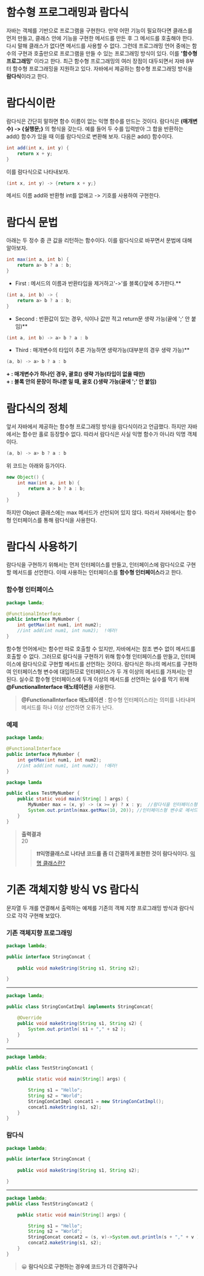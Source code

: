 # 함수형 프로그래밍과 람다식
자바는 객체를 기반으로 프로그램을 구현한다. 만약 어떤 기능이 필요하다면 클래스를 먼저 만들고, 클래스 안에 기능을 구현한 메서드를 만든 후 그 메서드를 호출해야 한다. 다시 말해 클래스가 없다면 메서드를 사용할 수 없다. 그런데 프로그래밍 언어 중에는 함수의 구현과 호출만으로 프로그램을 만들 수 있는 프로그래밍 방식이 있다. 이를 **'함수형 프로그래밍'** 이라고 한다. 최근 함수형 프로그래밍의 여러 장점이 대두되면서 자바 8부터 함수형 프로그래밍을 지원하고 있다. 자바에서 제공하는 함수형 프로그래밍 방식을 **람다식**이라고 한다. 
# 람다식이란
람다식은 간단히 말하면 함수 이름이 없는 익명 함수를 만드는 것이다. 람다식은 **(매개변수) -> {실행문;}** 의 형식을 갖는다. 예를 들어 두 수를 입력받아 그 합을 반환하는 add() 함수가 있을 때 이를 람다식으로 변환해 보자. 다음은 add() 함수이다. 
```java
int add(int x, int y) {
	return x + y;
}
```
이를 람다식으로 나타내보자. 
```java
(int x, int y) -> {return x + y;}
```
메서드 이름 add와 반환형 int를 없애고 -> 기호를 사용하여 구현한다. 
# 람다식 문법
아래는 두 정수 중 큰 값을 리턴하는 함수이다. 이를 람다식으로 바꾸면서 문법에 대해 알아보자. 
```java
int max(int a, int b) {
	return a> b ? a : b;
}
``` 
* First : 메서드의 이름과 반환타입을 제거하고'->'를 블록{}앞에 추가한다.**

```java
(int a, int b) -> {
	return a> b ? a : b;
}
```

* Second : 반환값이 있는 경우, 식이나 값만 적고 return문 생략 가능(끝에 ';' 안 붙임)**
```java
(int a, int b) -> a> b ? a : b
```
* Third : 매개변수의 타입이 추론 가능하면 생략가능(대부분의 경우 생략 가능)**
```java
(a, b) -> a> b ? a : b
```

**+ : 매개변수가 하나인 경우, 괄호() 생략 가능(타입이 없을 때만)** </br>
**+ : 블록 안의 문장이 하나뿐 일 때, 괄호 {}생략 가능(끝에 ';' 안 붙임)**

# 람다식의 정체
앞서 자바에서 제공하는 함수형 프로그래밍 방식을 람다식이라고 언급했다. 하지만 자바에서는 함수만 홀로 등장할수 없다. 따라서 람다식은 사실 익명 함수가 아니라 익명 객체이다. 
```java
(a, b) -> a> b ? a : b
```
위 코드는 아래와 등가이다.
```java
new Object() {
	int max(int a, int b) {
    	return a > b ? a : b;
    }
}
```

하지만 Object 클래스에는 max 메서드가 선언되어 있지 않다. 따라서 자바에서는 함수형 인터페이스를 통해 람다식을 사용한다.
# 람다식 사용하기
람다식을 구현하기 위해서는 먼저 인터페이스를 만들고, 인터페이스에 람다식으로 구현할 메서드를 선언한다. 이때 사용하는 인터페이스를 **함수형 인터페이스**라고 한다. 

### 함수형 인터페이스
``` java
package lamda;

@FunctionalInterface
public interface MyNumber {
	int getMax(int num1, int num2);
    //int add(int num1, int num2);  !에러!
}
``` 
함수형 언어에서는 함수만 따로 호출할 수 있지만, 자바에서는 참조 변수 없이 메서드를 호출할 수 없다. 그러므로 람다식을 구현하기 위해 함수형 인터페이스를 만들고, 인터페이스에 람다식으로 구현할 메서드를 선언하는 것이다. 람다식은 하나의 메서드를 구현하여 인터페이스형 변수에 대입하므로 인터페이스가 두 개 이상의 메서드를 가져서는 안 된다. 실수로 함수형 인터페이스에 두개 이상의 메서드를 선언하는 실수를 막기 위해 **@FunctionalInterface 애노테이션**을 사용한다. 
> **@FunctionalInterface 애노테이션** : 함수형 인터페이스라는 의미를 나타내며 메서드를 하나 이상 선언하면 오류가 난다.

### 예제
``` java
package lamda;

@FunctionalInterface
public interface MyNumber {
	int getMax(int num1, int num2);
    //int add(int num1, int num2);  !에러!
}
```
```java
package lamda

public class TestMyNumber {
	public static void main(String[ ] args) {
    	MyNumber max = (x, y) -> (x >= y) ? x : y;	//람다식을 인터페이스형 max 변수에 대입
        System.out.println(max.getMax(10, 20));	//인터페이스형 변수로 메서드 호출
    }
}
```
>**출력결과**</br>
20
>>**❗️❗️익명클래스로 나타낸 코드를 좀 더 간결하게 표현한 것이 람다식이다.**
[익명 클래스란?](https://github.com/strangehoon/Study-Java/blob/main/Java/%EB%82%B4%EB%B6%80%ED%81%B4%EB%9E%98%EC%8A%A4.md)
# 기존 객체지향 방식 VS 람다식
문자열 두 개를 연결해서 출력하는 예제를 기존의 객체 지향 프로그래밍 방식과 람다식으로 각각 구현해 보았다.
###  기존 객체지향 프로그래밍
```java
package lambda;

public interface StringConcat {
	
	public void makeString(String s1, String s2);

}

```
-----------------------------------------------
```java
package lamda;

public class StringConCatImpl implements StringConcat{

	@Override
	public void makeString(String s1, String s2) {
		System.out.println( s1 + "," + s2 );
	}
}

```
-----------------------------------------------
```java
package lambda;

public class TestStringConcat1 {

	public static void main(String[] args) {

		String s1 = "Hello";
		String s2 = "World";
		StringConCatImpl concat1 = new StringConCatImpl();
		concat1.makeString(s1, s2);
    }
}
```
### 람다식
```java
package lambda;

public interface StringConcat {
	
	public void makeString(String s1, String s2);

}

```
----------------------------
```java
package lambda;
public class TestStringConcat2 {

	public static void main(String[] args) {

		String s1 = "Hello";
		String s2 = "World";
        StringConcat concat2 = (s, v)->System.out.println(s + "," + v ); 
		concat2.makeString(s1, s2);
    }
}
```
> 😀 **람다식으로 구현하는 경우에 코드가 더 간결하구나**
